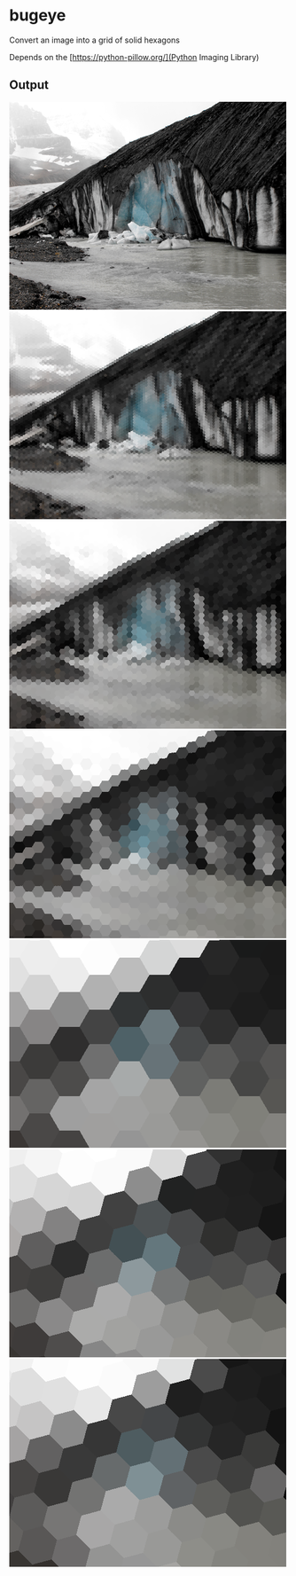 # bugeye
Convert an image into a grid of solid hexagons

Depends on the [https://python-pillow.org/](Python Imaging Library)

## Output
![Original image of a glacier](https://github.com/WimbledonLabs/bugeye/raw/master/raw/test.png)
![100-wide hexagonified glacier](https://github.com/WimbledonLabs/bugeye/raw/master/raw/100_count.png)
![50-wide hexagonified glacier](https://github.com/WimbledonLabs/bugeye/raw/master/raw/50_count.png)
![25-wide hexagonified glacier](https://github.com/WimbledonLabs/bugeye/raw/master/raw/25_count.png)
![8-wide hexagonified glacier](https://github.com/WimbledonLabs/bugeye/raw/master/raw/8_count.png)
![8-wide hexagonified glacier](https://github.com/WimbledonLabs/bugeye/raw/master/raw/8_count_45_ang.png)
![8-wide hexagonified glacier](https://github.com/WimbledonLabs/bugeye/raw/master/raw/8_count_45_ang_x_30_y_50.png)
